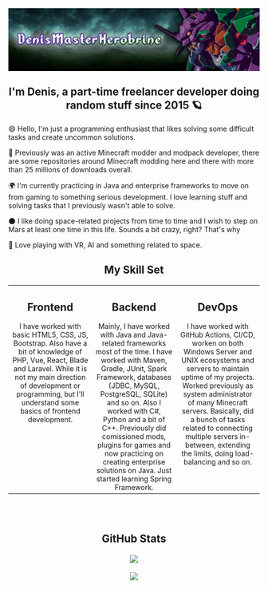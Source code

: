 <div align="center"><img src="https://raw.githubusercontent.com/DenisMasterHerobrine/DenisMasterHerobrine/master/images/banner1/ProfileBanner.png" align="center"/></div>

<!-- There is no need for the website right now. It is going to be reworked later, however. Better late than never, right? -->
<!-- <div align="center"> -->
<!-- <img src="https://raw.githubusercontent.com/DenisMasterHerobrine/DenisMasterHerobrine/master/images/banner2/part1.png"/><a href="https://denismasterherobrine.github.io/biography"><img src="https://raw.githubusercontent.com/DenisMasterHerobrine/DenisMasterHerobrine/master/images/banner2/part2.png"/></a><a href="https://denismasterherobrine.github.io/portfolio"><img src="https://raw.githubusercontent.com/DenisMasterHerobrine/DenisMasterHerobrine/master/images/banner2/part3.png"/></a><a href="https://denismasterherobrine.github.io/faq"><img src="https://raw.githubusercontent.com/DenisMasterHerobrine/DenisMasterHerobrine/master/images/banner2/part4.png"/></a>
</div> -->

## <div align="center">I'm Denis, a part-time freelancer developer doing random stuff since 2015 🪐</div>  
  
<!-- 🔭 I’m currently working as Java Junior Developer at [SHIELD.LAND](https://shield.land).
  
- 🌱 I’m currently an active Minecraft modder and pack developer. Can do comissioned mods and modpacks.  
  
- ❓ Ask me about nearly anything about space, modding games, integrations and some other stuff related to Java.  

- 🌑I like doing space-related projects from time to time and I wish to step on Mars at least one time in this life.  

- 😄  I usually have some fun with VR, Unreal Engine and sometimes AI.  
  -->

😄 Hello, I'm just a programming enthusiast that likes solving some difficult tasks and create uncommon solutions.

🧊 Previously was an active Minecraft modder and modpack developer, there are some repositories around Minecraft modding here and there with more than 25 millions of downloads overall.

🌍 I'm currently practicing in Java and enterprise frameworks to move on from gaming to something serious development. I love learning stuff and solving tasks that I previously wasn't able to solve.

🌑 I like doing space-related projects from time to time and I wish to step on Mars at least one time in this life. Sounds a bit crazy, right? That's why 

🐲 Love playing with VR, AI and something related to space.


## <div align="center">My Skill Set</div>

<div align="center">
<table><tr><td valign="top" width="33%">
  
## <div align="center">Frontend</div>
<div align="center">  
I have worked with basic HTML5, CSS, JS, Bootstrap. Also have a bit of knowledge of PHP, Vue, React, Blade and Laravel. While it is not my main direction of development or programming, but I'll understand some basics of frontend development.
</div>

</td><td valign="top" width="33%">

## <div align="center">Backend</div> 
<div align="center">
  Mainly, I have worked with Java and Java-related frameworks most of the time. I have worked with Maven, Gradle, JUnit, Spark Framework, databases (JDBC, MySQL, PostgreSQL, SQLite) and so on. Also I worked with C#, Python and a bit of C++. Previously did comissioned mods, plugins for games and now practicing on creating enterprise solutions on Java. Just started learning Spring Framework.
</div>
</td><td valign="top" width="33%">

## <div align="center">DevOps</div> 
<div align="center">  
  I have worked with GitHub Actions, CI/CD, worken on both Windows Server and UNIX ecosystems and servers to maintain uptime of my projects. Worked previously as system administrator of many Minecraft servers. Basically, did a bunch of tasks related to connecting multiple servers in-between, extending the limits, doing load-balancing and so on.
</div>
</td></tr></table>  

<br/>

<br/>

## <div align="center">GitHub Stats</div>
<div align="center"><img src="https://github-readme-stats.vercel.app/api?username=DenisMasterHerobrine&show_icons=true&count_private=true&hide_border=true&theme=merko" align="center" /></div>


<br/>
</div>


<div align="center">
<img src="https://komarev.com/ghpvc/?username=DenisMasterHerobrine&&style=flat-square" align="center"/>
</div>
<br/>  
